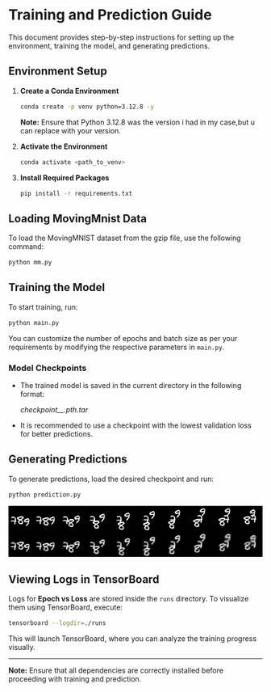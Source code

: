 # Training and Prediction Guide

This document provides step-by-step instructions for setting up the environment, training the model, and generating predictions.

## Environment Setup

1. **Create a Conda Environment**
   ```sh
   conda create -p venv python=3.12.8 -y
   ```
   **Note:** Ensure that Python 3.12.8 was the version i had in my case,but u can replace with your version.

2. **Activate the Environment**
   ```sh
   conda activate <path_to_venv>
   ```

3. **Install Required Packages**
   ```sh
   pip install -r requirements.txt
   ```

## Loading MovingMnist Data

To load the MovingMNIST dataset from the gzip file, use the following command:
   ```sh
   python mm.py
   ```

## Training the Model

To start training, run:
   ```sh
   python main.py
   ```
You can customize the number of epochs and batch size as per your requirements by modifying the respective parameters in `main.py`.

### Model Checkpoints

- The trained model is saved in the current directory in the following format:
  
  *checkpoint_<epoch>_<loss>.pth.tar*
  
- It is recommended to use a checkpoint with the lowest validation loss for better predictions.

## Generating Predictions

To generate predictions, load the desired checkpoint and run:
   ```sh
   python prediction.py
   ```
![](https://github.com/Yashas-naidu/ConvLSTM/blob/main/images/movingmnist.png)
## Viewing Logs in TensorBoard

Logs for **Epoch vs Loss** are stored inside the `runs` directory. To visualize them using TensorBoard, execute:
   ```sh
   tensorboard --logdir=./runs
   ```

This will launch TensorBoard, where you can analyze the training progress visually.

---

**Note:** Ensure that all dependencies are correctly installed before proceeding with training and prediction.

